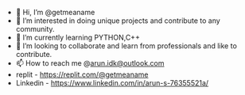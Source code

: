 - 👋 Hi, I’m @getmeaname
- 👀 I’m interested in doing unique projects and contribute to any community.
- 🌱 I’m currently learning PYTHON,C++
- 💞️ I’m looking to collaborate and learn from professionals and like to contribute.
- 📫 How to reach me @arun.idk@outlook.com
- replit - https://replit.com/@getmeaname
- Linkedin - https://www.linkedin.com/in/arun-s-76355521a/


